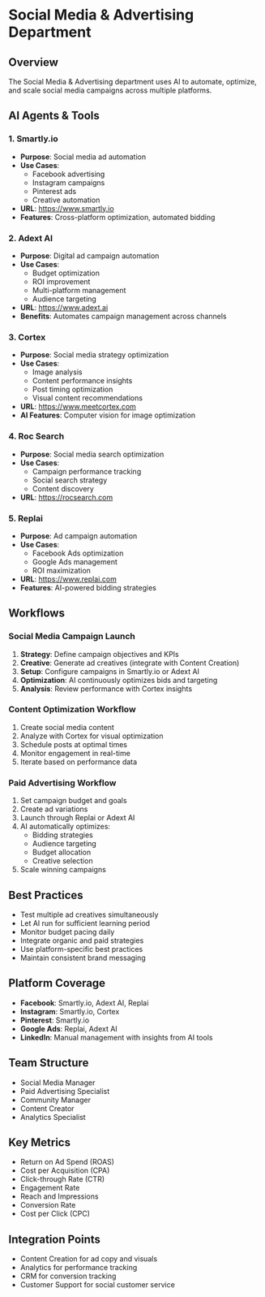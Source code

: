 # Social Media & Advertising Department

## Overview
The Social Media & Advertising department uses AI to automate, optimize, and scale social media campaigns across multiple platforms.

## AI Agents & Tools

### 1. Smartly.io
- **Purpose**: Social media ad automation
- **Use Cases**:
  - Facebook advertising
  - Instagram campaigns
  - Pinterest ads
  - Creative automation
- **URL**: https://www.smartly.io
- **Features**: Cross-platform optimization, automated bidding

### 2. Adext AI
- **Purpose**: Digital ad campaign automation
- **Use Cases**:
  - Budget optimization
  - ROI improvement
  - Multi-platform management
  - Audience targeting
- **URL**: https://www.adext.ai
- **Benefits**: Automates campaign management across channels

### 3. Cortex
- **Purpose**: Social media strategy optimization
- **Use Cases**:
  - Image analysis
  - Content performance insights
  - Post timing optimization
  - Visual content recommendations
- **URL**: https://www.meetcortex.com
- **AI Features**: Computer vision for image optimization

### 4. Roc Search
- **Purpose**: Social media search optimization
- **Use Cases**:
  - Campaign performance tracking
  - Social search strategy
  - Content discovery
- **URL**: https://rocsearch.com

### 5. Replai
- **Purpose**: Ad campaign automation
- **Use Cases**:
  - Facebook Ads optimization
  - Google Ads management
  - ROI maximization
- **URL**: https://www.replai.com
- **Features**: AI-powered bidding strategies

## Workflows

### Social Media Campaign Launch
1. **Strategy**: Define campaign objectives and KPIs
2. **Creative**: Generate ad creatives (integrate with Content Creation)
3. **Setup**: Configure campaigns in Smartly.io or Adext AI
4. **Optimization**: AI continuously optimizes bids and targeting
5. **Analysis**: Review performance with Cortex insights

### Content Optimization Workflow
1. Create social media content
2. Analyze with Cortex for visual optimization
3. Schedule posts at optimal times
4. Monitor engagement in real-time
5. Iterate based on performance data

### Paid Advertising Workflow
1. Set campaign budget and goals
2. Create ad variations
3. Launch through Replai or Adext AI
4. AI automatically optimizes:
   - Bidding strategies
   - Audience targeting
   - Budget allocation
   - Creative selection
5. Scale winning campaigns

## Best Practices
- Test multiple ad creatives simultaneously
- Let AI run for sufficient learning period
- Monitor budget pacing daily
- Integrate organic and paid strategies
- Use platform-specific best practices
- Maintain consistent brand messaging

## Platform Coverage
- **Facebook**: Smartly.io, Adext AI, Replai
- **Instagram**: Smartly.io, Cortex
- **Pinterest**: Smartly.io
- **Google Ads**: Replai, Adext AI
- **LinkedIn**: Manual management with insights from AI tools

## Team Structure
- Social Media Manager
- Paid Advertising Specialist
- Community Manager
- Content Creator
- Analytics Specialist

## Key Metrics
- Return on Ad Spend (ROAS)
- Cost per Acquisition (CPA)
- Click-through Rate (CTR)
- Engagement Rate
- Reach and Impressions
- Conversion Rate
- Cost per Click (CPC)

## Integration Points
- Content Creation for ad copy and visuals
- Analytics for performance tracking
- CRM for conversion tracking
- Customer Support for social customer service
